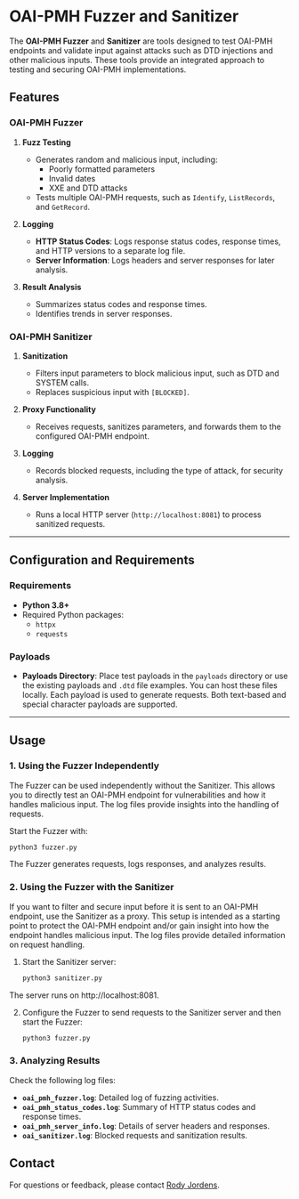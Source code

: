 # OAI-PMH Fuzzer and Sanitizer

The **OAI-PMH Fuzzer** and **Sanitizer** are tools designed to test OAI-PMH endpoints and validate input against attacks such as DTD injections and other malicious inputs. These tools provide an integrated approach to testing and securing OAI-PMH implementations.

## Features

### OAI-PMH Fuzzer
1. **Fuzz Testing**
   - Generates random and malicious input, including:
     - Poorly formatted parameters
     - Invalid dates
     - XXE and DTD attacks
   - Tests multiple OAI-PMH requests, such as `Identify`, `ListRecords`, and `GetRecord`.

2. **Logging**
   - **HTTP Status Codes**: Logs response status codes, response times, and HTTP versions to a separate log file.
   - **Server Information**: Logs headers and server responses for later analysis.

3. **Result Analysis**
   - Summarizes status codes and response times.
   - Identifies trends in server responses.

### OAI-PMH Sanitizer
1. **Sanitization**
   - Filters input parameters to block malicious input, such as DTD and SYSTEM calls.
   - Replaces suspicious input with `[BLOCKED]`.

2. **Proxy Functionality**
   - Receives requests, sanitizes parameters, and forwards them to the configured OAI-PMH endpoint.

3. **Logging**
   - Records blocked requests, including the type of attack, for security analysis.

4. **Server Implementation**
   - Runs a local HTTP server (`http://localhost:8081`) to process sanitized requests.

---

## Configuration and Requirements

### Requirements
- **Python 3.8+**
- Required Python packages:
  - `httpx`
  - `requests`

### Payloads
- **Payloads Directory**: Place test payloads in the `payloads` directory or use the existing payloads and `.dtd` file examples. You can host these files locally. Each payload is used to generate requests. Both text-based and special character payloads are supported.

---

## Usage

### 1. Using the Fuzzer Independently
The Fuzzer can be used independently without the Sanitizer. This allows you to directly test an OAI-PMH endpoint for vulnerabilities and how it handles malicious input. The log files provide insights into the handling of requests.

Start the Fuzzer with:

```bash
python3 fuzzer.py
```

The Fuzzer generates requests, logs responses, and analyzes results.

### 2. Using the Fuzzer with the Sanitizer

If you want to filter and secure input before it is sent to an OAI-PMH endpoint, use the Sanitizer as a proxy. This setup is intended as a starting point to protect the OAI-PMH endpoint and/or gain insight into how the endpoint handles malicious input. The log files provide detailed information on request handling.

1.  Start the Sanitizer server:
    ```bash
    python3 sanitizer.py
    ```
The server runs on http://localhost:8081.

2.  Configure the Fuzzer to send requests to the Sanitizer server and then start the Fuzzer:
    ```bash
    python3 fuzzer.py
    ```

### 3. Analyzing Results

Check the following log files:
- **`oai_pmh_fuzzer.log`**: Detailed log of fuzzing activities.
- **`oai_pmh_status_codes.log`**: Summary of HTTP status codes and response times.
- **`oai_pmh_server_info.log`**: Details of server headers and responses.
- **`oai_sanitizer.log`**: Blocked requests and sanitization results.

## Contact

For questions or feedback, please contact [Rody Jordens](mailto:rodyjordens@pm.me).